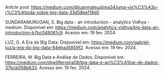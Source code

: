 Article post: https://medium.com/@luanmateuslima34/uma-vis%C3%A3o-r%C3%A1pida-sobre-big-data-33d58ee118d0

SUNDARAMURUGAN, S. Big data - an introduction - analytics Vidhya - medium. Disponível em: <https://medium.com/analytics-vidhya/big-data-an-introduction-b7bc048081c9>. Acesso em: 19 fev. 2024.

LUZ, G. A Era do Big Data. Disponível em: <https://medium.com/gabriel-luz/a-era-do-big-data-64ebad5859f2>. Acesso em: 19 fev. 2024.

FERREIRA, W. Big Data e Análise de Dados. Disponível em: <https://medium.com/@willferreira08/big-data-e-an%C3%A1lise-de-dados-37bcb058b633>. Acesso em: 19 fev. 2024.

